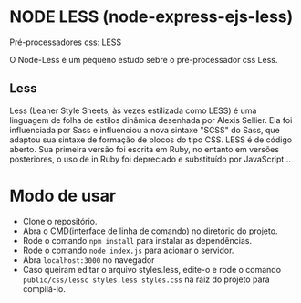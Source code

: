 # NODE LESS (node-express-ejs-less)
Pré-processadores css: LESS

O Node-Less é um pequeno estudo sebre o pré-processador css Less.  

## Less

Less (Leaner Style Sheets; às vezes estilizada como LESS) é uma linguagem de folha de estilos dinâmica desenhada por Alexis Sellier. Ela foi influenciada por Sass e influenciou a nova sintaxe "SCSS" do Sass, que adaptou sua sintaxe de formação de blocos do tipo CSS. LESS é de código aberto. Sua primeira versão foi escrita em Ruby, no entanto em versões posteriores, o uso de in Ruby foi depreciado e substituído por JavaScript...   

# Modo de usar

* Clone o repositório.
* Abra o CMD(interface de linha de comando) no diretório do projeto.
* Rode o comando ```npm install``` para instalar as dependências.
* Rode o comando ```node index.js``` para acionar o servidor.
* Abra ```localhost:3000``` no navegador
* Caso queiram editar o arquivo styles.less, edite-o e rode o comando ```public/css/lessc styles.less styles.css``` na raiz do projeto para compilá-lo.


